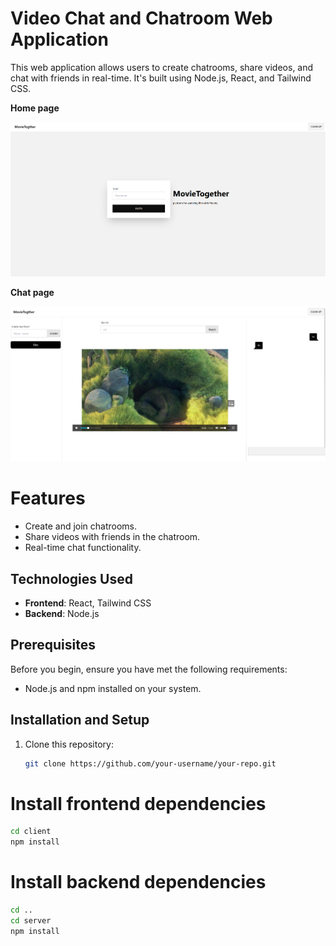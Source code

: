 # Video Chat and Chatroom Web Application

This web application allows users to create chatrooms, share videos, and chat with friends in real-time. It's built using Node.js, React, and Tailwind CSS.


**Home page**

![Demo Screenshot](/demo/img/home.png)


**Chat page**

![Demo Screenshot](/demo/img/chat.png)


# Features

- Create and join chatrooms.
- Share videos with friends in the chatroom.
- Real-time chat functionality.


## Technologies Used

- **Frontend**: React, Tailwind CSS
- **Backend**: Node.js

## Prerequisites

Before you begin, ensure you have met the following requirements:

- Node.js and npm installed on your system.

## Installation and Setup

1. Clone this repository:

   ```bash
   git clone https://github.com/your-username/your-repo.git

# Install frontend dependencies

```bash
cd client
npm install
```
# Install backend dependencies

```bash
cd ..
cd server
npm install
```